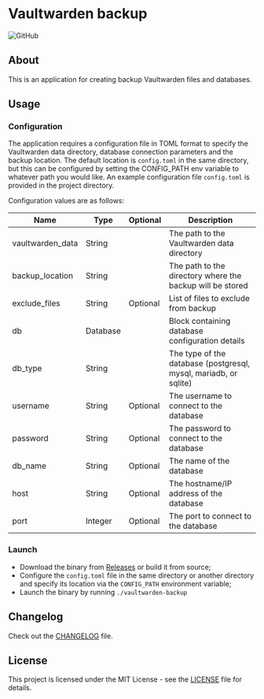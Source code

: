 # Vaultwarden backup

![GitHub](https://img.shields.io/github/license/malinkinsa/vaultwarden-backup)

## About

This is an application for creating backup Vaultwarden files and databases.

## Usage

### Configuration

The application requires a configuration file in TOML format to specify the Vaultwarden data directory, database connection parameters and the backup location. The default location is ```config.toml``` in the same directory, but this can be configured by setting the CONFIG_PATH env variable to whatever path you would like. An example configuration file ```config.toml``` is provided in the project directory.

Configuration values are as follows:

| Name             | Type     | Optional | Description                                                      |
|------------------|----------|----------|------------------------------------------------------------------|
| vaultwarden_data | String   |          | The path to the Vaultwarden data directory                       |
| backup_location  | String   |          | The path to the directory where the backup will be stored        |
| exclude_files    | String   | Optional | List of files to exclude from backup                             |
| db               | Database |          | Block containing database configuration details                  |
| db_type          | String   |          | The type of the database (postgresql, mysql, mariadb, or sqlite) |
| username         | String   | Optional | The username to connect to the database                          |
| password         | String   | Optional | The password to connect to the database                          |
| db_name          | String   | Optional | The name of the database                                         |
| host             | String   | Optional | The hostname/IP address of the database                          |
| port             | Integer  | Optional | The port to connect to the database                              |

### Launch

- Download the binary from [Releases](https://github.com/malinkinsa/vaultwarden-backup/releases) or build it from source;
- Configure the ```config.toml``` file in the same directory or another directory and specify its location via the ```CONFIG_PATH``` environment variable;
- Launch the binary by running ```./vaultwarden-backup```


## Changelog

Check out the [CHANGELOG](CHANGELOG.md) file.

## License

This project is licensed under the MIT License - see the [LICENSE](LICENSE) file for details.